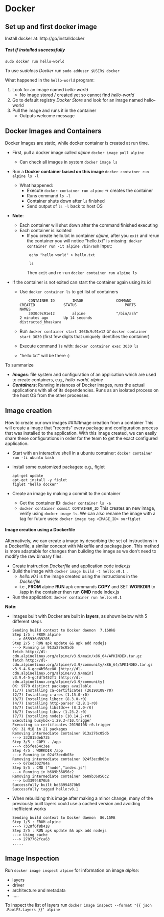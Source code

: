 # Docker

## Set up and first docker image
Install docker at: http://go/installdocker

##### Test if installed successfully
```
sudo docker run hello-world
```
To use *sudoless Docker* run `sudo adduser $USER$ docker`

What happened in the `hello-world` program:
1. Look for an image named *hello-world*
   - No image stored / created yet so cannot find *hello-world*
2. Go to default registry *Docker Store* and look for an image named hello-world
3. Pull the image and runs it in the container
   - Outputs welcome message

## Docker Images and Containers
Docker Images are static, while docker container is created at run time.
  - First, pull a docker image called *alpine*
      `docker image pull alpine`
      - Can check all images in system
        `docker image ls`
  - Run a **Docker container based on this image**
      `docker container run alpine ls -l`
      - What happened:
          - Execute `docker container run alpine` -> creates the container
          - Runs command `ls -l`
          - Container shuts down after `ls` finished
          - Send output of `ls -l` back to host OS
  - **Note**:
    - Each container will shut down after the command finished executing
    - Each container is isolated
      - If you create hello.txt in container *alpine*, after you `exit` and rerun the container you will notice "hello.txt" is missing:
        `docker container run -it alpine /bin/ash`
        Input:
        ```
         echo "hello world" > hello.txt

         ls
        ```
        Then `exit` and re-run `docker container run alpine ls`

   - If the container is not exited can start the container again using its id
      - Use  `docker container ls` to get list of containers

          ```
              CONTAINER ID        IMAGE               COMMAND                  CREATED             STATUS                      PORTS               NAMES
              3030c9c91e12        alpine              "/bin/ash"                2 minutes ago       Up 14 seconds                        distracted_bhaskara
          ```
      - Run `docker container start 3030c9c91e12` or  `docker container start 3030` (first few digits that uniquely identifies the container)
      - Execute command `ls` with: `docker container exec 3030 ls`
      - "hello.txt" will be there :)

To summarize
- ***Images***: file system and configuration of an application which are used to create containers, e.g., *hello-world*, *alpine*
- ***Containers***: Running instances of Docker images, runs the actual applications with all of its dependencies. Runs as an isolated process on the host OS from the other processes.

## Image creation
How to create our own images
####Image creation from a container
This will create a image that "records" every package and configuration process that was installed to the application.
With this image created, we can easily share these configurations in order for the team to get the exact configured application.

- Start with an interactive shell in a ubuntu container: `docker container run -ti ubuntu bash`

- Install some customized packages: e.g., figlet
    ```
    apt-get update
    apt-get install -y figlet
    figlet "hello docker"
    ```
- Create an image by making a commit to the container
    - Get the container ID: `docker container ls -a`
    - `docker container commit CONTAINER_ID`
    This creates an new image, verify using `docker image ls`. We can also rename the image with a tag for future uses: `docker image tag <IMAGE_ID> ourfiglet`


#### Image creation using a Dockerfile
Alternatively, we can create a image by describing the set of instructions in a Dockerfile, a similar concept with Makefile and package.json. This method is more adaptable for changes than building the image as we don't need to modify the raw binaary files.

- Create instruction *Dockerfile* and application code *index.js*
- Build the image with `docker image build -t hello:v0.1 .`
  - *hello:v0.1* is the image created using the instructions in the *Dockerfile*
  - i.e., **FROM** alpine **RUN** apk commands **COPY** and SET **WORKDIR** to /app in the container then run **CMD** node index.js
- Run the application: `docker container run hello:v0.1`

**Note:**
- Images built with Docker are built in **layers**, as shown below with 5 different steps

    ```
    Sending build context to Docker daemon  7.168kB
    Step 1/5 : FROM alpine
    ---> 055936d39205
    Step 2/5 : RUN apk update && apk add nodejs
    ---> Running in 913a276c05d6
    fetch http://dl-cdn.alpinelinux.org/alpine/v3.9/main/x86_64/APKINDEX.tar.gz
    fetch http://dl-cdn.alpinelinux.org/alpine/v3.9/community/x86_64/APKINDEX.tar.gz
    v3.9.4-6-gce4b56ee80 [http://dl-cdn.alpinelinux.org/alpine/v3.9/main]
    v3.9.4-5-gcfdf5452f1 [http://dl-cdn.alpinelinux.org/alpine/v3.9/community]
    OK: 9770 distinct packages available
    (1/7) Installing ca-certificates (20190108-r0)
    (2/7) Installing c-ares (1.15.0-r0)
    (3/7) Installing libgcc (8.3.0-r0)
    (4/7) Installing http-parser (2.8.1-r0)
    (5/7) Installing libstdc++ (8.3.0-r0)
    (6/7) Installing libuv (1.23.2-r0)
    (7/7) Installing nodejs (10.14.2-r0)
    Executing busybox-1.29.3-r10.trigger
    Executing ca-certificates-20190108-r0.trigger
    OK: 31 MiB in 21 packages
    Removing intermediate container 913a276c05d6
    ---> 332015deb735
    Step 3/5 : COPY . /app
    ---> cb5fea54c3ee
    Step 4/5 : WORKDIR /app
    ---> Running in 024f3ecdb03e
    Removing intermediate container 024f3ecdb03e
    ---> 67ced302784a
    Step 5/5 : CMD ["node","index.js"]
    ---> Running in b689b36856c2
    Removing intermediate container b689b36856c2
    ---> bd33994870b5
    Successfully built bd33994870b5
    Successfully tagged hello:v0.1
    ```
- When rebuilding this image after making a minor change, many of the previously built layers could use a cached version and avoiding inefficient works
    ```
    Sending build context to Docker daemon  86.15MB
    Step 1/5 : FROM alpine
    ---> 7328f6f8b418
    Step 2/5 : RUN apk update && apk add nodejs
    ---> Using cache
    ---> 2707762fca63
    .....
    ```

## Image Inspection
Run `docker image inspect alpine` for information on image *alpine*:
  - layers
  - driver
  - architecture and metadata
  - .....

To inspect the list of layers run `docker image inspect --format "{{ json .RootFS.Layers }}" alpine`
